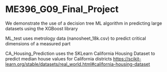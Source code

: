 # ME396_G09_Final_Project
We demonstrate the use of a decision tree ML algorithm in predicting large datasets using the XGBoost library

ML_test uses metrology data (nanosheet_18k.csv) to predict critical dimensions of a measured part

CA_Housing_Prediction uses the SKLearn California Housing Dataset to predict median house values for California districts
  https://scikit-learn.org/stable/datasets/real_world.html#california-housing-dataset
